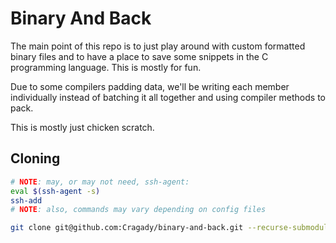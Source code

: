 # Binary And Back

The main point of this repo is to just play around with custom formatted binary files and to have a place to save some snippets in the C programming language. This is mostly for fun.

Due to some compilers padding data, we'll be writing each member individually instead of batching it all together and using compiler methods to pack.

This is mostly just chicken scratch.

## Cloning

```sh
# NOTE: may, or may not need, ssh-agent:
eval $(ssh-agent -s)
ssh-add
# NOTE: also, commands may vary depending on config files

git clone git@github.com:Cragady/binary-and-back.git --recurse-submodules -j8
```
